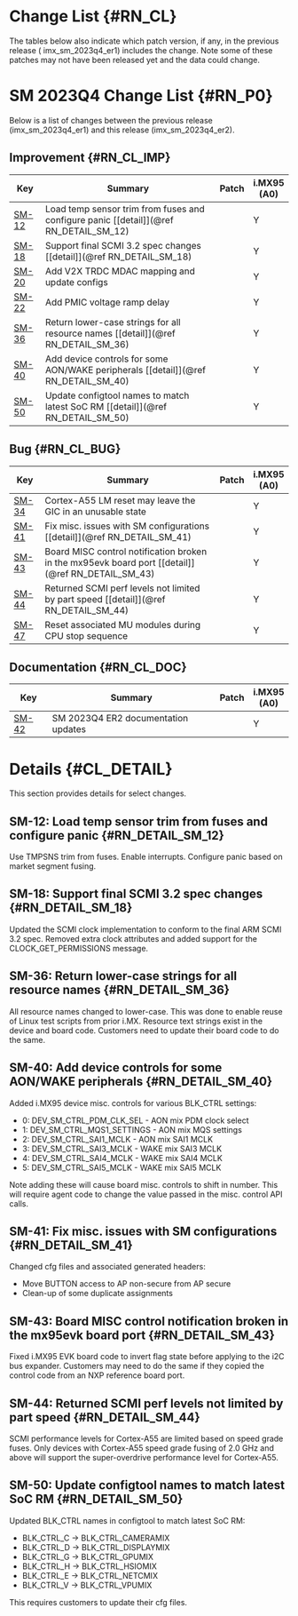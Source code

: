Change List {#RN_CL}
===========

The tables below also indicate which patch version, if any, in the previous release (
imx_sm_2023q4_er1) includes the change. Note some of these patches may not have been released yet and
the data could change.

SM 2023Q4 Change List {#RN_P0}
====================================

Below is a list of changes between the previous release (imx_sm_2023q4_er1) and this release (imx_sm_2023q4_er2).

Improvement {#RN_CL_IMP}
------------

| Key     | Summary                        | Patch | i.MX95<br> (A0) |
|------------|-------------------------------|-------|---|
| [SM-12](https://jira.sw.nxp.com/projects/SM/issues/SM-12) | Load temp sensor trim from fuses and configure panic [[detail]](@ref RN_DETAIL_SM_12) |   | Y |
| [SM-18](https://jira.sw.nxp.com/projects/SM/issues/SM-18) | Support final SCMI 3.2 spec changes [[detail]](@ref RN_DETAIL_SM_18) |   | Y |
| [SM-20](https://jira.sw.nxp.com/projects/SM/issues/SM-20) | Add V2X TRDC MDAC mapping and update configs |   | Y |
| [SM-22](https://jira.sw.nxp.com/projects/SM/issues/SM-22) | Add PMIC voltage ramp delay |   | Y |
| [SM-36](https://jira.sw.nxp.com/projects/SM/issues/SM-36) | Return lower-case strings for all resource names [[detail]](@ref RN_DETAIL_SM_36) |   | Y |
| [SM-40](https://jira.sw.nxp.com/projects/SM/issues/SM-40) | Add device controls for some AON/WAKE peripherals [[detail]](@ref RN_DETAIL_SM_40) |   | Y |
| [SM-50](https://jira.sw.nxp.com/projects/SM/issues/SM-50) | Update configtool names to match latest SoC RM [[detail]](@ref RN_DETAIL_SM_50) |   | Y |

Bug {#RN_CL_BUG}
------------

| Key     | Summary                        | Patch | i.MX95<br> (A0) |
|------------|-------------------------------|-------|---|
| [SM-34](https://jira.sw.nxp.com/projects/SM/issues/SM-34) | Cortex-A55 LM reset may leave the GIC in an unusable state |   | Y |
| [SM-41](https://jira.sw.nxp.com/projects/SM/issues/SM-41) | Fix misc. issues with SM configurations [[detail]](@ref RN_DETAIL_SM_41) |   | Y |
| [SM-43](https://jira.sw.nxp.com/projects/SM/issues/SM-43) | Board MISC control notification broken in the mx95evk board port [[detail]](@ref RN_DETAIL_SM_43) |   | Y |
| [SM-44](https://jira.sw.nxp.com/projects/SM/issues/SM-44) | Returned SCMI perf levels not limited by part speed [[detail]](@ref RN_DETAIL_SM_44) |   | Y |
| [SM-47](https://jira.sw.nxp.com/projects/SM/issues/SM-47) | Reset associated MU modules during CPU stop sequence |   | Y |

Documentation {#RN_CL_DOC}
------------

| Key     | Summary                        | Patch | i.MX95<br> (A0) |
|------------|-------------------------------|-------|---|
| [SM-42](https://jira.sw.nxp.com/projects/SM/issues/SM-42) | SM 2023Q4 ER2 documentation updates |   | Y |

Details {#CL_DETAIL}
=======

This section provides details for select changes.

SM-12: Load temp sensor trim from fuses and configure panic {#RN_DETAIL_SM_12}
----------

Use TMPSNS trim from fuses. Enable interrupts. Configure panic based on market segment fusing.

SM-18: Support final SCMI 3.2 spec changes {#RN_DETAIL_SM_18}
----------

Updated the SCMI clock implementation to conform to the final ARM SCMI 3.2 spec. Removed extra clock attributes and added support for the CLOCK_GET_PERMISSIONS message.

SM-36: Return lower-case strings for all resource names {#RN_DETAIL_SM_36}
----------

All resource names changed to lower-case. This was done to enable reuse of Linux test scripts from prior i.MX. Resource text strings exist in the device and board code. Customers need to update their board code to do the same.

SM-40: Add device controls for some AON/WAKE peripherals {#RN_DETAIL_SM_40}
----------

Added i.MX95 device misc. controls for various BLK_CTRL settings:

- 0: DEV_SM_CTRL_PDM_CLK_SEL - AON mix PDM clock select
- 1: DEV_SM_CTRL_MQS1_SETTINGS - AON mix MQS settings
- 2: DEV_SM_CTRL_SAI1_MCLK - AON mix SAI1 MCLK
- 3: DEV_SM_CTRL_SAI3_MCLK - WAKE mix SAI3 MCLK
- 4: DEV_SM_CTRL_SAI4_MCLK - WAKE mix SAI4 MCLK
- 5: DEV_SM_CTRL_SAI5_MCLK - WAKE mix SAI5 MCLK

Note adding these will cause board misc. controls to shift in number. This will require agent code to change the value passed in the misc. control API calls.

SM-41: Fix misc. issues with SM configurations {#RN_DETAIL_SM_41}
----------

Changed cfg files and associated generated headers:

- Move BUTTON access to AP non-secure from AP secure
- Clean-up of some duplicate assignments

SM-43: Board MISC control notification broken in the mx95evk board port {#RN_DETAIL_SM_43}
----------

Fixed i.MX95 EVK board code to invert flag state before applying to the i2C bus expander. Customers may need to do the same if they copied the control code from an NXP reference board port.

SM-44: Returned SCMI perf levels not limited by part speed {#RN_DETAIL_SM_44}
----------

SCMI performance levels for Cortex-A55 are limited based on speed grade fuses.   Only devices with Cortex-A55 speed grade fusing of 2.0 GHz and above will support the super-overdrive performance level for Cortex-A55.

SM-50: Update configtool names to match latest SoC RM {#RN_DETAIL_SM_50}
----------

Updated BLK_CTRL names in configtool to match latest SoC RM:
 * BLK_CTRL_C -> BLK_CTRL_CAMERAMIX
 * BLK_CTRL_D -> BLK_CTRL_DISPLAYMIX
 * BLK_CTRL_G -> BLK_CTRL_GPUMIX
 * BLK_CTRL_H -> BLK_CTRL_HSIOMIX
 * BLK_CTRL_E -> BLK_CTRL_NETCMIX
 * BLK_CTRL_V -> BLK_CTRL_VPUMIX

This requires customers to update their cfg files.

